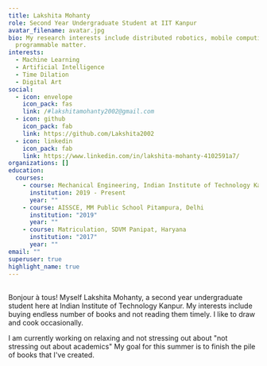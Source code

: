 ```yaml
---
title: Lakshita Mohanty
role: Second Year Undergraduate Student at IIT Kanpur
avatar_filename: avatar.jpg
bio: My research interests include distributed robotics, mobile computing and
  programmable matter.
interests:
  - Machine Learning
  - Artificial Intelligence
  - Time Dilation
  - Digital Art
social:
  - icon: envelope
    icon_pack: fas
    link: /#lakshitamohanty2002@gmail.com
  - icon: github
    icon_pack: fab
    link: https://github.com/Lakshita2002
  - icon: linkedin
    icon_pack: fab
    link: https://www.linkedin.com/in/lakshita-mohanty-4102591a7/
organizations: []
education:
  courses:
    - course: Mechanical Engineering, Indian Institute of Technology Kanpur
      institution: 2019 - Present
      year: ""
    - course: AISSCE, MM Public School Pitampura, Delhi
      institution: "2019"
      year: ""
    - course: Matriculation, SDVM Panipat, Haryana
      institution: "2017"
      year: ""
email: ""
superuser: true
highlight_name: true
---
```

\
Bonjour à tous! Myself Lakshita Mohanty, a second year undergraduate student here at Indian Institute of Technology Kanpur. My interests include buying endless number of books and not reading them timely. I like to draw and cook occasionally.

I am currently working on relaxing and not stressing out about "not stressing out about academics" My goal for this summer is to finish the pile of books that I've created.
